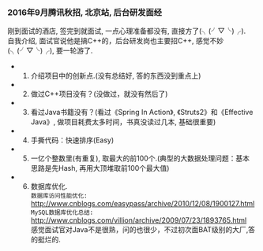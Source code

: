### 2016年9月腾讯秋招, 北京站, 后台研发面经 ###
 刚到面试的酒店, 签完到就面试, 一点心理准备都没有, 直接方了(╮(╯▽╰)╭).    
 自我介绍, 面试官说他是搞C++的，后台研发岗也主要招C++, 感觉不妙(╮(╯▽╰)╭), 要一轮游了.
* 1. 介绍项目中的创新点.(没有总结好, 答的东西没到重点上)
* 2. 做过C++项目没有？(没做过，就没有然后了)
* 3. 看过Java书籍没有？(看过《Spring In Action》, 《Struts2》和《Effective Java》, 做项目耗费太多时间，书真没读过几本, 基础很重要)
* 4. 手撕代码：快速排序(Easy)
* 5. 一亿个整数里(有重复), 取最大的前100个.(典型的大数据处理问题：基本思路是先Hash, 再用大顶堆取前100个最大值)
* 6. 数据库优化.      
 `数据库访问性能优化: `  <http://www.cnblogs.com/easypass/archive/2010/12/08/1900127.html>    
 `MySQL数据库优化总结: `  <http://www.cnblogs.com/villion/archive/2009/07/23/1893765.html>   
 感觉面试官对Java不是很熟，问的也很少，不过初次面BAT级别的大厂,答的挺烂的.
